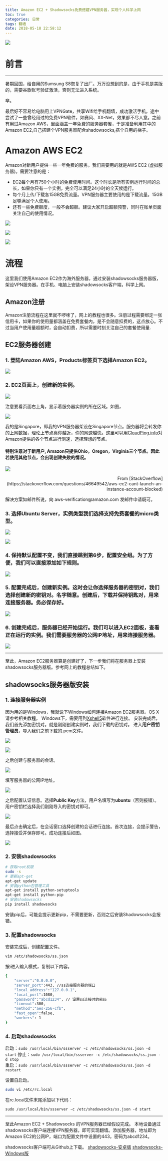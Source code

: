 ```yaml
---
title: Amazon EC2 + Shadowsocks免费搭建VPN服务器，实现个人科学上网
toc: true
categories: 日常
tags: 翻墙
date: 2018-05-18 22:58:12
---
```




<!-- https://raw.githubusercontent.com/zhulinn/zhulinn.github.io/hexo/source/uploads/post_pics/XXX.png -->

![](//zhulin.me/blog/uploads/post_pics/AWS/header.jpg)

# 前言
<hr>
暑期回国，给自用的Sumsung S8恢复了出厂。万万没想到的是，由于手机是美版的，需要谷歌账号验证激活，否则无法进入系统。

卒。

最后好不容易给电脑用上VPNGate，共享Wifi给手机翻墙，成功激活手机。途中尝试了一些曾经用过的免费VPN软件，如赛风、XX-Net，效果都不尽人意。之前有用过Amazon AWS，里面涵盖一年免费的服务器套餐，于是准备利用其中的Amazon EC2,自己搭建个VPN服务器配合shadowsocks,搭个自用的梯子。

<!-- more -->

# Amazon AWS EC2
Amazon对新用户提供一些一年免费的服务。我们需要用的就是AWS EC2
(虚拟服务器)。需要注意的是：
* EC2每个月有750个小时的免费使用时间。这个时长是所有实例运行时间的总长，如果你只有一个实例，完全可以满足24小时的全天候运行。
* 每个月上传/下载各15GB免费流量。VPN服务器主要使用的是下载流量。15GB足够满足个人使用。
* 还有一些免费额度，一般不会超额。建议大家开启超额预警，同时在账单页面关注自己的使用情况。

![](//zhulin.me/blog/uploads/post_pics/AWS/billing.png)

![](//zhulin.me/blog/uploads/post_pics/AWS/usage.png)

![](//zhulin.me/blog/uploads/post_pics/AWS/alert.png)


# 流程
这里我们使用Amazon EC2作为海外服务器，通过安装shadowsocks服务器版，架设VPN服务器。在手机、电脑上安装shadowsocks客户端，科学上网。

## Amazon注册
Amazon注册流程在这里就不啰嗦了，网上的教程也很多。注册过程需要绑定一张信用卡，如果你的使用量都涵盖在免费套餐内，是不会随意扣费的，这点放心。不过当用户使用量超额时，会自动扣费，所以需要时刻关注自己的套餐使用量.

## EC2服务器创建
### 1. 登陆Amazon AWS，Products标签页下选择Amazon EC2。

![](//zhulin.me/blog/uploads/post_pics/AWS/EC2.png)


### 2. EC2页面上，创建新的实例。

![](//zhulin.me/blog/uploads/post_pics/AWS/create.png)

注意要看页面右上角，显示着服务器实例的所在区域。如图，

![](//zhulin.me/blog/uploads/post_pics/AWS/region.png)

我的是Singapore，即我的VPN服务器架设在Singapore节点。服务器将会转发你的上网数据，理论上节点离你越近，你的网速越快。这里可以用[CloudPing.info](http://www.cloudping.info/)对Amazon提供的各个节点进行测速，选择理想的节点。

#### **特别注意**对于新用户, Amazon只提供**Ohio，Oregon，Virginia**三个节点。因此若使用其他节点，会出现创建失败的情况。

![](//zhulin.me/blog/uploads/post_pics/AWS/email.png)
<p align="right">From [StackOverflow](https://stackoverflow.com/questions/46649542/aws-ec2-cant-launch-an-instance-account-blocked)</p>
解决方案如邮件所说，向 aws-verification@amazon.com 发邮件申请既可。

### 3. 选择Ubuntu Server，实例类型我们选择支持免费套餐的micro类型。

![](//zhulin.me/blog/uploads/post_pics/AWS/ubuntu.png)

![](//zhulin.me/blog/uploads/post_pics/AWS/micro.png)

### 4. 保持默认配置不变，我们直接跳到第6步，配置安全组。为了方便，我们可以直接添加如下规则。

![](//zhulin.me/blog/uploads/post_pics/AWS/security.png)

### 5. 配置完成后，创建新实例。这时会让你选择服务器的密钥对，我们选择创建新的密钥对。名字随意。创建后，下载并**保持**钥匙对，用来连接服务器。**务必保存好**。

![](//zhulin.me/blog/uploads/post_pics/AWS/key.png)


### 6. 创建完成后，服务器已经开始运行。我们可以进入EC2面板，查看正在运行的实例。我们需要服务器的公网IP地址，用来连接服务器。

![](//zhulin.me/blog/uploads/post_pics/AWS/dashboard.png)
<hr>
至此，Amazon EC2服务器算是创建好了，下一步我们将在服务器上安装shadowsocks服务器版。参考网上的教程总结如下。

## shadowsocks服务器版安装
### 1. 连接服务器实例
因为用的是Windows，我就说下Windows如何连接Amazon EC2服务器。OS X请参考相关教程。
Windows下，需要用到[Xshell5](http://sw.bos.baidu.com/sw-search-sp/software/a69a658e568d8/Xshell_5.0.1333.exe)软件进行连接。
安装完成后，我们首先添加密钥对。就是刚刚创建实例时，我们下载的密钥对。
进入**用户密钥管理员**，导入我们之前下载的.pem文件。

![](//zhulin.me/blog/uploads/post_pics/AWS/keymgr.png)

![](//zhulin.me/blog/uploads/post_pics/AWS/import.png)

之后创建与服务器的会话。

![](//zhulin.me/blog/uploads/post_pics/AWS/newsession.png)

填写服务器的公网IP地址。

![](//zhulin.me/blog/uploads/post_pics/AWS/hostip.png)

之后配置认证信息。选择**Public Key**方法，用户名填写为**ubuntu**（否则报错）。用户密钥栏选择我们刚刚导入的密钥对即可。

![](//zhulin.me/blog/uploads/post_pics/AWS/authentication.png)

最后点击确定后，在会话窗口选择创建的会话进行连接。首次连接，会提示警告，选择接受并保存即可。成功连接后如图。

![](//zhulin.me/blog/uploads/post_pics/AWS/connect.png)

### 2. 安装shadowsocks

``` bash
# 获取root权限
sudo -s
# 更新apt-get
apt-get update
# 安装python包管理工具
apt-get install python-setuptools
apt-get install python-pip
# 安装shadowsocks
pip install shadowsocks
```

安装pip后，可能会提示更新pip，不需要更新，否则之后安装Shadowsocks会报错。

### 3. 配置shadowsocks
安装完成后，创建配置文件。
``` bash
vim /etc/shadowsocks/ss.json  
```

按i进入输入模式，复制以下内容。
``` bash
{
    "server":"0.0.0.0",
    "server_port":443, //ss连接服务器的端口
    "local_address":"127.0.0.1",
    "local_port":1080,
    "password":"abcd1234", // 设置ss连接时的密码
    "timeout":300,
    "method":"aes-256-cfb",
    "fast_open":false,
    "workers": 1
}
```

### 4. 启动shadowsocks
启动：`sudo /usr/local/bin/ssserver -c /etc/shadowsocks/ss.json -d start`
停止：`sudo /usr/local/bin/ssserver -c /etc/shadowsocks/ss.json -d stop`  
重启：`sudo /usr/local/bin/ssserver -c /etc/shadowsocks/ss.json -d restart`

设置自启动。
``` bash
sudo vi /etc/rc.local
```
在rc.local文件末尾添加以下代码：

`sudo /usr/local/bin/ssserver -c /etc/shadowsocks/ss.json -d start`

<hr>
至此Amazon EC2 + Shadowsocks 的VPN服务器已经假设完成。
本地设备通过shadowsocks客户端连接VPN服务器，即可实现翻墙。添加服务器，地址即为Amazon EC2的公网IP，端口为配置文件中设置的443，密码为abcd1234。

shadowsocks客户端可从Github上下载。
[shadowsocks-安卓版](https://github.com/shadowsocks/shadowsocks-android/releases)
[shadowsocks-Windows版](https://github.com/shadowsocks/shadowsocks-windows/releases)